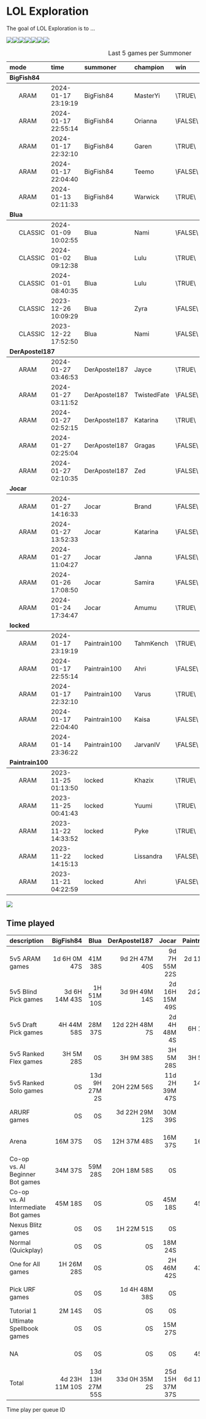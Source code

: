 
<!-- README.md is generated from README.Rmd. Please edit that file -->

# LOL Exploration

<!-- badges: start -->
<!-- badges: end -->

The goal of LOL Exploration is to …

![](README_files/figure-gfm/unnamed-chunk-2-1.png)<!-- -->![](README_files/figure-gfm/unnamed-chunk-2-2.png)<!-- -->![](README_files/figure-gfm/unnamed-chunk-2-3.png)<!-- -->![](README_files/figure-gfm/unnamed-chunk-2-4.png)<!-- -->![](README_files/figure-gfm/unnamed-chunk-2-5.png)<!-- -->![](README_files/figure-gfm/unnamed-chunk-2-6.png)<!-- -->![](README_files/figure-gfm/unnamed-chunk-2-7.png)<!-- -->
<table>
<caption>
Last 5 games per Summoner
</caption>
<thead>
<tr>
<th style="text-align:left;">
mode
</th>
<th style="text-align:left;">
time
</th>
<th style="text-align:left;">
summoner
</th>
<th style="text-align:left;">
champion
</th>
<th style="text-align:left;">
win
</th>
<th style="text-align:right;">
kills
</th>
<th style="text-align:right;">
assists
</th>
<th style="text-align:right;">
deaths
</th>
<th style="text-align:right;">
kda
</th>
</tr>
</thead>
<tbody>
<tr grouplength="5">
<td colspan="9" style="border-bottom: 1px solid;">
<strong>BigFish84</strong>
</td>
</tr>
<tr>
<td style="text-align:left;padding-left: 2em;" indentlevel="1">
ARAM
</td>
<td style="text-align:left;">
2024-01-17 23:19:19
</td>
<td style="text-align:left;">
BigFish84
</td>
<td style="text-align:left;">
MasterYi
</td>
<td style="text-align:left;">
\<span style=” font-weight: bold; color: white !important;border-radius:
4px; padding-right: 4px; padding-left: 4px; background-color: rgba(60,
179, 113, 255) !important;” \>TRUE\</span\>
</td>
<td style="text-align:right;">
15
</td>
<td style="text-align:right;">
17
</td>
<td style="text-align:right;">
9
</td>
<td style="text-align:right;">
3.6
</td>
</tr>
<tr>
<td style="text-align:left;padding-left: 2em;" indentlevel="1">
ARAM
</td>
<td style="text-align:left;">
2024-01-17 22:55:14
</td>
<td style="text-align:left;">
BigFish84
</td>
<td style="text-align:left;">
Orianna
</td>
<td style="text-align:left;">
\<span style=” font-weight: bold; color: white !important;border-radius:
4px; padding-right: 4px; padding-left: 4px; background-color: rgba(220,
20, 60, 255) !important;” \>FALSE\</span\>
</td>
<td style="text-align:right;">
2
</td>
<td style="text-align:right;">
21
</td>
<td style="text-align:right;">
12
</td>
<td style="text-align:right;">
1.9
</td>
</tr>
<tr>
<td style="text-align:left;padding-left: 2em;" indentlevel="1">
ARAM
</td>
<td style="text-align:left;">
2024-01-17 22:32:10
</td>
<td style="text-align:left;">
BigFish84
</td>
<td style="text-align:left;">
Garen
</td>
<td style="text-align:left;">
\<span style=” font-weight: bold; color: white !important;border-radius:
4px; padding-right: 4px; padding-left: 4px; background-color: rgba(60,
179, 113, 255) !important;” \>TRUE\</span\>
</td>
<td style="text-align:right;">
2
</td>
<td style="text-align:right;">
19
</td>
<td style="text-align:right;">
5
</td>
<td style="text-align:right;">
4.2
</td>
</tr>
<tr>
<td style="text-align:left;padding-left: 2em;" indentlevel="1">
ARAM
</td>
<td style="text-align:left;">
2024-01-17 22:04:40
</td>
<td style="text-align:left;">
BigFish84
</td>
<td style="text-align:left;">
Teemo
</td>
<td style="text-align:left;">
\<span style=” font-weight: bold; color: white !important;border-radius:
4px; padding-right: 4px; padding-left: 4px; background-color: rgba(220,
20, 60, 255) !important;” \>FALSE\</span\>
</td>
<td style="text-align:right;">
2
</td>
<td style="text-align:right;">
23
</td>
<td style="text-align:right;">
15
</td>
<td style="text-align:right;">
1.7
</td>
</tr>
<tr>
<td style="text-align:left;padding-left: 2em;" indentlevel="1">
ARAM
</td>
<td style="text-align:left;">
2024-01-13 02:11:33
</td>
<td style="text-align:left;">
BigFish84
</td>
<td style="text-align:left;">
Warwick
</td>
<td style="text-align:left;">
\<span style=” font-weight: bold; color: white !important;border-radius:
4px; padding-right: 4px; padding-left: 4px; background-color: rgba(60,
179, 113, 255) !important;” \>TRUE\</span\>
</td>
<td style="text-align:right;">
8
</td>
<td style="text-align:right;">
22
</td>
<td style="text-align:right;">
10
</td>
<td style="text-align:right;">
3.0
</td>
</tr>
<tr grouplength="5">
<td colspan="9" style="border-bottom: 1px solid;">
<strong>Blua</strong>
</td>
</tr>
<tr>
<td style="text-align:left;padding-left: 2em;" indentlevel="1">
CLASSIC
</td>
<td style="text-align:left;">
2024-01-09 10:02:55
</td>
<td style="text-align:left;">
Blua
</td>
<td style="text-align:left;">
Nami
</td>
<td style="text-align:left;">
\<span style=” font-weight: bold; color: white !important;border-radius:
4px; padding-right: 4px; padding-left: 4px; background-color: rgba(220,
20, 60, 255) !important;” \>FALSE\</span\>
</td>
<td style="text-align:right;">
1
</td>
<td style="text-align:right;">
15
</td>
<td style="text-align:right;">
7
</td>
<td style="text-align:right;">
2.3
</td>
</tr>
<tr>
<td style="text-align:left;padding-left: 2em;" indentlevel="1">
CLASSIC
</td>
<td style="text-align:left;">
2024-01-02 09:12:38
</td>
<td style="text-align:left;">
Blua
</td>
<td style="text-align:left;">
Lulu
</td>
<td style="text-align:left;">
\<span style=” font-weight: bold; color: white !important;border-radius:
4px; padding-right: 4px; padding-left: 4px; background-color: rgba(60,
179, 113, 255) !important;” \>TRUE\</span\>
</td>
<td style="text-align:right;">
4
</td>
<td style="text-align:right;">
21
</td>
<td style="text-align:right;">
5
</td>
<td style="text-align:right;">
5.0
</td>
</tr>
<tr>
<td style="text-align:left;padding-left: 2em;" indentlevel="1">
CLASSIC
</td>
<td style="text-align:left;">
2024-01-01 08:40:35
</td>
<td style="text-align:left;">
Blua
</td>
<td style="text-align:left;">
Lulu
</td>
<td style="text-align:left;">
\<span style=” font-weight: bold; color: white !important;border-radius:
4px; padding-right: 4px; padding-left: 4px; background-color: rgba(60,
179, 113, 255) !important;” \>TRUE\</span\>
</td>
<td style="text-align:right;">
4
</td>
<td style="text-align:right;">
14
</td>
<td style="text-align:right;">
6
</td>
<td style="text-align:right;">
3.0
</td>
</tr>
<tr>
<td style="text-align:left;padding-left: 2em;" indentlevel="1">
CLASSIC
</td>
<td style="text-align:left;">
2023-12-26 10:09:29
</td>
<td style="text-align:left;">
Blua
</td>
<td style="text-align:left;">
Zyra
</td>
<td style="text-align:left;">
\<span style=” font-weight: bold; color: white !important;border-radius:
4px; padding-right: 4px; padding-left: 4px; background-color: rgba(220,
20, 60, 255) !important;” \>FALSE\</span\>
</td>
<td style="text-align:right;">
1
</td>
<td style="text-align:right;">
9
</td>
<td style="text-align:right;">
12
</td>
<td style="text-align:right;">
0.8
</td>
</tr>
<tr>
<td style="text-align:left;padding-left: 2em;" indentlevel="1">
CLASSIC
</td>
<td style="text-align:left;">
2023-12-22 17:52:50
</td>
<td style="text-align:left;">
Blua
</td>
<td style="text-align:left;">
Nami
</td>
<td style="text-align:left;">
\<span style=” font-weight: bold; color: white !important;border-radius:
4px; padding-right: 4px; padding-left: 4px; background-color: rgba(220,
20, 60, 255) !important;” \>FALSE\</span\>
</td>
<td style="text-align:right;">
1
</td>
<td style="text-align:right;">
12
</td>
<td style="text-align:right;">
13
</td>
<td style="text-align:right;">
1.0
</td>
</tr>
<tr grouplength="5">
<td colspan="9" style="border-bottom: 1px solid;">
<strong>DerApostel187</strong>
</td>
</tr>
<tr>
<td style="text-align:left;padding-left: 2em;" indentlevel="1">
ARAM
</td>
<td style="text-align:left;">
2024-01-27 03:46:53
</td>
<td style="text-align:left;">
DerApostel187
</td>
<td style="text-align:left;">
Jayce
</td>
<td style="text-align:left;">
\<span style=” font-weight: bold; color: white !important;border-radius:
4px; padding-right: 4px; padding-left: 4px; background-color: rgba(60,
179, 113, 255) !important;” \>TRUE\</span\>
</td>
<td style="text-align:right;">
26
</td>
<td style="text-align:right;">
22
</td>
<td style="text-align:right;">
12
</td>
<td style="text-align:right;">
4.0
</td>
</tr>
<tr>
<td style="text-align:left;padding-left: 2em;" indentlevel="1">
ARAM
</td>
<td style="text-align:left;">
2024-01-27 03:11:52
</td>
<td style="text-align:left;">
DerApostel187
</td>
<td style="text-align:left;">
TwistedFate
</td>
<td style="text-align:left;">
\<span style=” font-weight: bold; color: white !important;border-radius:
4px; padding-right: 4px; padding-left: 4px; background-color: rgba(220,
20, 60, 255) !important;” \>FALSE\</span\>
</td>
<td style="text-align:right;">
11
</td>
<td style="text-align:right;">
27
</td>
<td style="text-align:right;">
16
</td>
<td style="text-align:right;">
2.4
</td>
</tr>
<tr>
<td style="text-align:left;padding-left: 2em;" indentlevel="1">
ARAM
</td>
<td style="text-align:left;">
2024-01-27 02:52:15
</td>
<td style="text-align:left;">
DerApostel187
</td>
<td style="text-align:left;">
Katarina
</td>
<td style="text-align:left;">
\<span style=” font-weight: bold; color: white !important;border-radius:
4px; padding-right: 4px; padding-left: 4px; background-color: rgba(60,
179, 113, 255) !important;” \>TRUE\</span\>
</td>
<td style="text-align:right;">
11
</td>
<td style="text-align:right;">
26
</td>
<td style="text-align:right;">
10
</td>
<td style="text-align:right;">
3.7
</td>
</tr>
<tr>
<td style="text-align:left;padding-left: 2em;" indentlevel="1">
ARAM
</td>
<td style="text-align:left;">
2024-01-27 02:25:04
</td>
<td style="text-align:left;">
DerApostel187
</td>
<td style="text-align:left;">
Gragas
</td>
<td style="text-align:left;">
\<span style=” font-weight: bold; color: white !important;border-radius:
4px; padding-right: 4px; padding-left: 4px; background-color: rgba(220,
20, 60, 255) !important;” \>FALSE\</span\>
</td>
<td style="text-align:right;">
13
</td>
<td style="text-align:right;">
18
</td>
<td style="text-align:right;">
7
</td>
<td style="text-align:right;">
4.4
</td>
</tr>
<tr>
<td style="text-align:left;padding-left: 2em;" indentlevel="1">
ARAM
</td>
<td style="text-align:left;">
2024-01-27 02:10:35
</td>
<td style="text-align:left;">
DerApostel187
</td>
<td style="text-align:left;">
Zed
</td>
<td style="text-align:left;">
\<span style=” font-weight: bold; color: white !important;border-radius:
4px; padding-right: 4px; padding-left: 4px; background-color: rgba(220,
20, 60, 255) !important;” \>FALSE\</span\>
</td>
<td style="text-align:right;">
11
</td>
<td style="text-align:right;">
8
</td>
<td style="text-align:right;">
10
</td>
<td style="text-align:right;">
1.9
</td>
</tr>
<tr grouplength="5">
<td colspan="9" style="border-bottom: 1px solid;">
<strong>Jocar</strong>
</td>
</tr>
<tr>
<td style="text-align:left;padding-left: 2em;" indentlevel="1">
ARAM
</td>
<td style="text-align:left;">
2024-01-27 14:16:33
</td>
<td style="text-align:left;">
Jocar
</td>
<td style="text-align:left;">
Brand
</td>
<td style="text-align:left;">
\<span style=” font-weight: bold; color: white !important;border-radius:
4px; padding-right: 4px; padding-left: 4px; background-color: rgba(220,
20, 60, 255) !important;” \>FALSE\</span\>
</td>
<td style="text-align:right;">
6
</td>
<td style="text-align:right;">
24
</td>
<td style="text-align:right;">
8
</td>
<td style="text-align:right;">
3.8
</td>
</tr>
<tr>
<td style="text-align:left;padding-left: 2em;" indentlevel="1">
ARAM
</td>
<td style="text-align:left;">
2024-01-27 13:52:33
</td>
<td style="text-align:left;">
Jocar
</td>
<td style="text-align:left;">
Katarina
</td>
<td style="text-align:left;">
\<span style=” font-weight: bold; color: white !important;border-radius:
4px; padding-right: 4px; padding-left: 4px; background-color: rgba(220,
20, 60, 255) !important;” \>FALSE\</span\>
</td>
<td style="text-align:right;">
22
</td>
<td style="text-align:right;">
24
</td>
<td style="text-align:right;">
13
</td>
<td style="text-align:right;">
3.5
</td>
</tr>
<tr>
<td style="text-align:left;padding-left: 2em;" indentlevel="1">
ARAM
</td>
<td style="text-align:left;">
2024-01-27 11:04:27
</td>
<td style="text-align:left;">
Jocar
</td>
<td style="text-align:left;">
Janna
</td>
<td style="text-align:left;">
\<span style=” font-weight: bold; color: white !important;border-radius:
4px; padding-right: 4px; padding-left: 4px; background-color: rgba(220,
20, 60, 255) !important;” \>FALSE\</span\>
</td>
<td style="text-align:right;">
3
</td>
<td style="text-align:right;">
62
</td>
<td style="text-align:right;">
7
</td>
<td style="text-align:right;">
9.3
</td>
</tr>
<tr>
<td style="text-align:left;padding-left: 2em;" indentlevel="1">
ARAM
</td>
<td style="text-align:left;">
2024-01-26 17:08:50
</td>
<td style="text-align:left;">
Jocar
</td>
<td style="text-align:left;">
Samira
</td>
<td style="text-align:left;">
\<span style=” font-weight: bold; color: white !important;border-radius:
4px; padding-right: 4px; padding-left: 4px; background-color: rgba(220,
20, 60, 255) !important;” \>FALSE\</span\>
</td>
<td style="text-align:right;">
18
</td>
<td style="text-align:right;">
18
</td>
<td style="text-align:right;">
14
</td>
<td style="text-align:right;">
2.6
</td>
</tr>
<tr>
<td style="text-align:left;padding-left: 2em;" indentlevel="1">
ARAM
</td>
<td style="text-align:left;">
2024-01-24 17:34:47
</td>
<td style="text-align:left;">
Jocar
</td>
<td style="text-align:left;">
Amumu
</td>
<td style="text-align:left;">
\<span style=” font-weight: bold; color: white !important;border-radius:
4px; padding-right: 4px; padding-left: 4px; background-color: rgba(60,
179, 113, 255) !important;” \>TRUE\</span\>
</td>
<td style="text-align:right;">
3
</td>
<td style="text-align:right;">
31
</td>
<td style="text-align:right;">
7
</td>
<td style="text-align:right;">
4.9
</td>
</tr>
<tr grouplength="5">
<td colspan="9" style="border-bottom: 1px solid;">
<strong>locked</strong>
</td>
</tr>
<tr>
<td style="text-align:left;padding-left: 2em;" indentlevel="1">
ARAM
</td>
<td style="text-align:left;">
2024-01-17 23:19:19
</td>
<td style="text-align:left;">
Paintrain100
</td>
<td style="text-align:left;">
TahmKench
</td>
<td style="text-align:left;">
\<span style=” font-weight: bold; color: white !important;border-radius:
4px; padding-right: 4px; padding-left: 4px; background-color: rgba(60,
179, 113, 255) !important;” \>TRUE\</span\>
</td>
<td style="text-align:right;">
11
</td>
<td style="text-align:right;">
29
</td>
<td style="text-align:right;">
6
</td>
<td style="text-align:right;">
6.7
</td>
</tr>
<tr>
<td style="text-align:left;padding-left: 2em;" indentlevel="1">
ARAM
</td>
<td style="text-align:left;">
2024-01-17 22:55:14
</td>
<td style="text-align:left;">
Paintrain100
</td>
<td style="text-align:left;">
Ahri
</td>
<td style="text-align:left;">
\<span style=” font-weight: bold; color: white !important;border-radius:
4px; padding-right: 4px; padding-left: 4px; background-color: rgba(220,
20, 60, 255) !important;” \>FALSE\</span\>
</td>
<td style="text-align:right;">
15
</td>
<td style="text-align:right;">
21
</td>
<td style="text-align:right;">
12
</td>
<td style="text-align:right;">
3.0
</td>
</tr>
<tr>
<td style="text-align:left;padding-left: 2em;" indentlevel="1">
ARAM
</td>
<td style="text-align:left;">
2024-01-17 22:32:10
</td>
<td style="text-align:left;">
Paintrain100
</td>
<td style="text-align:left;">
Varus
</td>
<td style="text-align:left;">
\<span style=” font-weight: bold; color: white !important;border-radius:
4px; padding-right: 4px; padding-left: 4px; background-color: rgba(60,
179, 113, 255) !important;” \>TRUE\</span\>
</td>
<td style="text-align:right;">
14
</td>
<td style="text-align:right;">
12
</td>
<td style="text-align:right;">
6
</td>
<td style="text-align:right;">
4.3
</td>
</tr>
<tr>
<td style="text-align:left;padding-left: 2em;" indentlevel="1">
ARAM
</td>
<td style="text-align:left;">
2024-01-17 22:04:40
</td>
<td style="text-align:left;">
Paintrain100
</td>
<td style="text-align:left;">
Kaisa
</td>
<td style="text-align:left;">
\<span style=” font-weight: bold; color: white !important;border-radius:
4px; padding-right: 4px; padding-left: 4px; background-color: rgba(220,
20, 60, 255) !important;” \>FALSE\</span\>
</td>
<td style="text-align:right;">
15
</td>
<td style="text-align:right;">
22
</td>
<td style="text-align:right;">
13
</td>
<td style="text-align:right;">
2.8
</td>
</tr>
<tr>
<td style="text-align:left;padding-left: 2em;" indentlevel="1">
ARAM
</td>
<td style="text-align:left;">
2024-01-14 23:36:22
</td>
<td style="text-align:left;">
Paintrain100
</td>
<td style="text-align:left;">
JarvanIV
</td>
<td style="text-align:left;">
\<span style=” font-weight: bold; color: white !important;border-radius:
4px; padding-right: 4px; padding-left: 4px; background-color: rgba(220,
20, 60, 255) !important;” \>FALSE\</span\>
</td>
<td style="text-align:right;">
19
</td>
<td style="text-align:right;">
15
</td>
<td style="text-align:right;">
13
</td>
<td style="text-align:right;">
2.6
</td>
</tr>
<tr grouplength="5">
<td colspan="9" style="border-bottom: 1px solid;">
<strong>Paintrain100</strong>
</td>
</tr>
<tr>
<td style="text-align:left;padding-left: 2em;" indentlevel="1">
ARAM
</td>
<td style="text-align:left;">
2023-11-25 01:13:50
</td>
<td style="text-align:left;">
locked
</td>
<td style="text-align:left;">
Khazix
</td>
<td style="text-align:left;">
\<span style=” font-weight: bold; color: white !important;border-radius:
4px; padding-right: 4px; padding-left: 4px; background-color: rgba(60,
179, 113, 255) !important;” \>TRUE\</span\>
</td>
<td style="text-align:right;">
15
</td>
<td style="text-align:right;">
14
</td>
<td style="text-align:right;">
5
</td>
<td style="text-align:right;">
5.8
</td>
</tr>
<tr>
<td style="text-align:left;padding-left: 2em;" indentlevel="1">
ARAM
</td>
<td style="text-align:left;">
2023-11-25 00:41:43
</td>
<td style="text-align:left;">
locked
</td>
<td style="text-align:left;">
Yuumi
</td>
<td style="text-align:left;">
\<span style=” font-weight: bold; color: white !important;border-radius:
4px; padding-right: 4px; padding-left: 4px; background-color: rgba(60,
179, 113, 255) !important;” \>TRUE\</span\>
</td>
<td style="text-align:right;">
3
</td>
<td style="text-align:right;">
55
</td>
<td style="text-align:right;">
5
</td>
<td style="text-align:right;">
11.6
</td>
</tr>
<tr>
<td style="text-align:left;padding-left: 2em;" indentlevel="1">
ARAM
</td>
<td style="text-align:left;">
2023-11-22 14:33:52
</td>
<td style="text-align:left;">
locked
</td>
<td style="text-align:left;">
Pyke
</td>
<td style="text-align:left;">
\<span style=” font-weight: bold; color: white !important;border-radius:
4px; padding-right: 4px; padding-left: 4px; background-color: rgba(60,
179, 113, 255) !important;” \>TRUE\</span\>
</td>
<td style="text-align:right;">
21
</td>
<td style="text-align:right;">
14
</td>
<td style="text-align:right;">
4
</td>
<td style="text-align:right;">
8.8
</td>
</tr>
<tr>
<td style="text-align:left;padding-left: 2em;" indentlevel="1">
ARAM
</td>
<td style="text-align:left;">
2023-11-22 14:15:13
</td>
<td style="text-align:left;">
locked
</td>
<td style="text-align:left;">
Lissandra
</td>
<td style="text-align:left;">
\<span style=” font-weight: bold; color: white !important;border-radius:
4px; padding-right: 4px; padding-left: 4px; background-color: rgba(220,
20, 60, 255) !important;” \>FALSE\</span\>
</td>
<td style="text-align:right;">
4
</td>
<td style="text-align:right;">
17
</td>
<td style="text-align:right;">
13
</td>
<td style="text-align:right;">
1.6
</td>
</tr>
<tr>
<td style="text-align:left;padding-left: 2em;" indentlevel="1">
ARAM
</td>
<td style="text-align:left;">
2023-11-21 04:22:59
</td>
<td style="text-align:left;">
locked
</td>
<td style="text-align:left;">
Ahri
</td>
<td style="text-align:left;">
\<span style=” font-weight: bold; color: white !important;border-radius:
4px; padding-right: 4px; padding-left: 4px; background-color: rgba(220,
20, 60, 255) !important;” \>FALSE\</span\>
</td>
<td style="text-align:right;">
10
</td>
<td style="text-align:right;">
8
</td>
<td style="text-align:right;">
8
</td>
<td style="text-align:right;">
2.2
</td>
</tr>
</tbody>
</table>

![](README_files/figure-gfm/unnamed-chunk-2-8.png)<!-- -->

## Time played

| description                         |      BigFish84 |            Blua |  DerApostel187 |           Jocar |   Paintrain100 |          locked |
|:------------------------------------|---------------:|----------------:|---------------:|----------------:|---------------:|----------------:|
| 5v5 ARAM games                      |   1d 6H 0M 47S |         41M 38S |  9d 2H 47M 40S |   9d 7H 55M 22S | 2d 11H 14M 16S |   2d 4H 29M 33S |
| 5v5 Blind Pick games                |  3d 6H 14M 43S |      1H 51M 10S |  3d 9H 49M 14S |  2d 16H 15M 49S |  2d 22H 6M 26S |      2H 36M 26S |
| 5v5 Draft Pick games                |     4H 44M 58S |         28M 37S | 12d 22H 48M 7S |    2d 4H 48M 4S |      6H 1M 21S |      23H 4M 20S |
| 5v5 Ranked Flex games               |      3H 5M 28S |              0S |      3H 9M 38S |       3H 5M 28S |      3H 5M 28S |              0S |
| 5v5 Ranked Solo games               |             0S |   13d 9H 27M 2S |    20H 22M 56S |  11d 2H 39M 47S |    14H 46M 37S |  27d 4H 58M 49S |
| ARURF games                         |             0S |              0S | 3d 22H 29M 12S |         30M 39S |             0S |     18H 10M 29S |
| Arena                               |        16M 37S |              0S |    12H 37M 48S |         16M 37S |        16M 37S |      5H 56M 40S |
| Co-op vs. AI Beginner Bot games     |        34M 37S |         59M 28S |    20H 18M 58S |              0S |             0S |              0S |
| Co-op vs. AI Intermediate Bot games |        45M 18S |              0S |             0S |         45M 18S |        45M 18S |              0S |
| Nexus Blitz games                   |             0S |              0S |     1H 22M 51S |              0S |             0S |              0S |
| Normal (Quickplay)                  |             0S |              0S |             0S |         18M 24S |             0S |              0S |
| One for All games                   |     1H 26M 28S |              0S |             0S |      2H 46M 42S |        43M 33S |         44M 12S |
| Pick URF games                      |             0S |              0S |  1d 4H 48M 38S |              0S |             0S |      6H 52M 37S |
| Tutorial 1                          |         2M 14S |              0S |             0S |              0S |             0S |             24S |
| Ultimate Spellbook games            |             0S |              0S |             0S |         15M 27S |             0S |              0S |
| NA                                  |             0S |              0S |             0S |              0S |        45M 38S |       1H 29M 7S |
| Total                               | 4d 23H 11M 10S | 13d 13H 27M 55S |  33d 0H 35M 2S | 25d 15H 37M 37S | 6d 11H 45M 14S | 31d 20H 22M 37S |

Time play per queue ID
